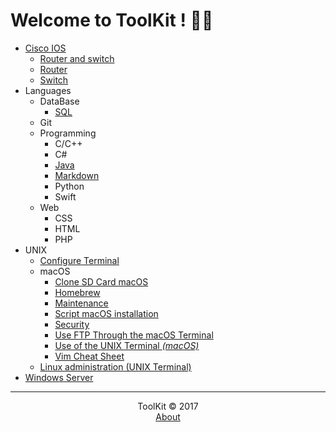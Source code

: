 # Welcome to ToolKit ! 👋🏻

* [Cisco IOS](Cisco/Cisco%20IOS.html)
	* [Router and switch](Cisco/Router%20and%20switch.html)
	* [Router](Cisco/Router.html)
	* [Switch](Cisco/Switch.html)
* Languages
	* DataBase
		* [SQL](Languages/SQL.html)
	* Git
	* Programming
		* C/C++
		* C#
		* [Java](Languages/Java.html)
		* [Markdown](Languages/Markdown.html)
		* Python
		* Swift
	* Web
		* CSS
		* HTML
		* PHP
* UNIX
	* [Configure Terminal](UNIX/Configure%20Terminal.html)
	* macOS
		* [Clone SD Card macOS](UNIX/Clone%20SD%20Card%20macOS.html)
		* [Homebrew](UNIX/Homebrew.html)
		* [Maintenance](UNIX/Maintenance.html)
		* [Script macOS installation](UNIX/Script%20macOS%20installation.html)
		* [Security](UNIX/Security.html)
		* [Use FTP Through the macOS Terminal](UNIX/Use%20FTP%20Through%20the%20macOS%20Terminal.html)
		* [Use of the UNIX Terminal _(macOS)_](UNIX/Use%20of%20the%20UNIX%20Terminal.html)
		* [Vim Cheat Sheet](UNIX/Vim-%20Cheat%20Sheet.html)
	* [Linux administration (UNIX Terminal)](UNIX/Linux%20administration%20(UNIX%20Terminal).html)
* [Windows Server](WinServ/Windows%20Server.html)


***

<center>ToolKit © <!--[if IE 8]>2017<![endif]--><!--[if !IE 8]> -->2017 <span id="currentYear"></span><!-- <![endif]--></center><center><a href="https://alexandre-ducobu.com/En">About</a> </center>
